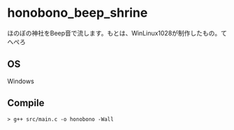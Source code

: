 # honobono_beep_shrine
ほのぼの神社をBeep音で流します。もとは、WinLinux1028が制作したもの。てへぺろ

## OS
Windows

## Compile
```
> g++ src/main.c -o honobono -Wall
```
